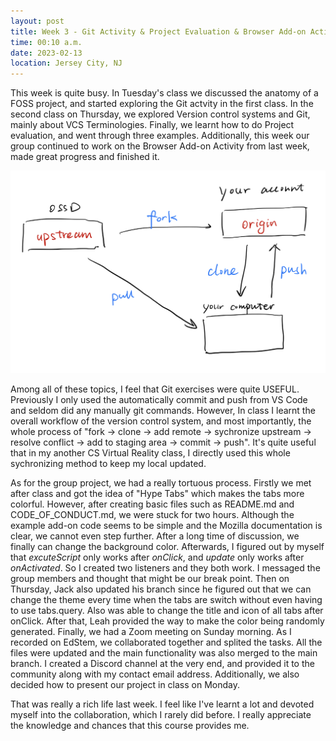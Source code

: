 ```yaml
---
layout: post
title: Week 3 - Git Activity & Project Evaluation & Browser Add-on Activity
time: 00:10 a.m.
date: 2023-02-13
location: Jersey City, NJ
---
```


<!-- Make your blog post for the week. Comment on the git exercises we did in class. Comment on the work with your team and progress you have made towards your first browser extension (what are some problems the group is facing, what good things happened, how do you fit into the collaboration, what are your biggest contributions) -->

This week is quite busy. In Tuesday's class we discussed the anatomy of a FOSS project, and started exploring the Git actvity in the first class. In the second class on Thursday, we explored Version control systems and Git, mainly about VCS Terminologies. Finally, we learnt how to do Project evaluation, and went through three examples. Additionally, this week our group continued to work on the Browser Add-on Activity from last week, made great progress and finished it.

<!--more-->

![Git Workflow](../images/Git%20flow.jpg)

Among all of these topics, I feel that Git exercises were quite USEFUL. Previously I only used the automatically commit and push from VS Code and seldom did any manually git commands. However, In class I learnt the overall workflow of the version control system, and most importantly, the whole process of "fork -> clone -> add remote -> sychronize upstream -> resolve conflict -> add to staging area -> commit -> push". It's quite useful that in my another CS Virtual Reality class, I directly used this whole sychronizing method to keep my local updated.

As for the group project, we had a really tortuous process. Firstly we met after class and got the idea of "Hype Tabs" which makes the tabs more colorful. However, after creating basic files such as README.md and CODE_OF_CONDUCT.md, we were stuck for two hours. Although the example add-on code seems to be simple and the Mozilla documentation is clear, we cannot even step further. After a long time of discussion, we finally can change the background color. Afterwards, I figured out by myself that *excuteScript* only works after *onClick*, and *update* only works after *onActivated*. So I created two listeners and they both work. I messaged the group members and thought that might be our break point. Then on Thursday, Jack also updated his branch since he figured out that we can change the theme every time when the tabs are switch without even having to use tabs.query. Also was able to change the title and icon of all tabs after onClick. After that, Leah provided the way to make the color being randomly generated. Finally, we had a Zoom meeting on Sunday morning. As I recorded on EdStem, we collaborated together and splited the tasks. All the files were updated and the main functionality was also merged to the main branch. I created a Discord channel at the very end, and provided it to the community along with my contact email address. Additionally, we also decided how to present our project in class on Monday.

That was really a rich life last week. I feel like I've learnt a lot and devoted myself into the collaboration, which I rarely did before. I really appreciate the knowledge and chances that this course provides me.